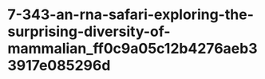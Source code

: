# 7-343-an-rna-safari-exploring-the-surprising-diversity-of-mammalian_ff0c9a05c12b4276aeb33917e085296d